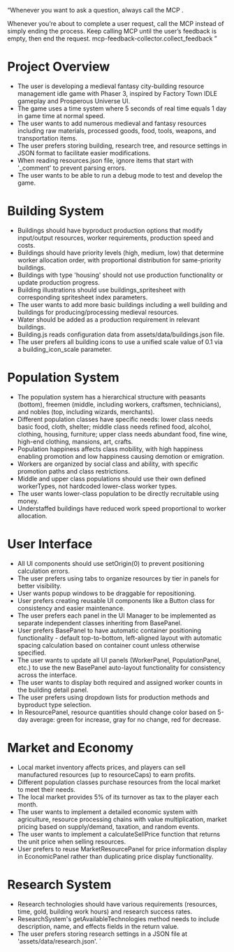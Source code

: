 “Whenever you want to ask a question, always call the MCP .

Whenever you’re about to complete a user request, call the MCP instead of simply ending the process. Keep calling MCP until the user’s feedback is empty, then end the request. mcp-feedback-collector.collect_feedback ”



















# Project Overview
- The user is developing a medieval fantasy city-building resource management idle game with Phaser 3, inspired by Factory Town IDLE gameplay and Prosperous Universe UI.
- The game uses a time system where 5 seconds of real time equals 1 day in game time at normal speed.
- The user wants to add numerous medieval and fantasy resources including raw materials, processed goods, food, tools, weapons, and transportation items.
- The user prefers storing building, research tree, and resource settings in JSON format to facilitate easier modifications.
- When reading resources.json file, ignore items that start with '_comment' to prevent parsing errors.
- The user wants to be able to run a debug mode to test and develop the game.

# Building System
- Buildings should have byproduct production options that modify input/output resources, worker requirements, production speed and costs.
- Buildings should have priority levels (high, medium, low) that determine worker allocation order, with proportional distribution for same-priority buildings.
- Buildings with type 'housing' should not use production functionality or update production progress.
- Building illustrations should use buildings_spritesheet with corresponding spritesheet index parameters.
- The user wants to add more basic buildings including a well building and buildings for producing/processing medieval resources.
- Water should be added as a production requirement in relevant buildings.
- Building.js reads configuration data from assets/data/buildings.json file.
- The user prefers all building icons to use a unified scale value of 0.1 via a building_icon_scale parameter.

# Population System
- The population system has a hierarchical structure with peasants (bottom), freemen (middle, including workers, craftsmen, technicians), and nobles (top, including wizards, merchants).
- Different population classes have specific needs: lower class needs basic food, cloth, shelter; middle class needs refined food, alcohol, clothing, housing, furniture; upper class needs abundant food, fine wine, high-end clothing, mansions, art, crafts.
- Population happiness affects class mobility, with high happiness enabling promotion and low happiness causing demotion or emigration.
- Workers are organized by social class and ability, with specific promotion paths and class restrictions.
- Middle and upper class populations should use their own defined workerTypes, not hardcoded lower-class worker types.
- The user wants lower-class population to be directly recruitable using money.
- Understaffed buildings have reduced work speed proportional to worker allocation.

# User Interface
- All UI components should use setOrigin(0) to prevent positioning calculation errors.
- The user prefers using tabs to organize resources by tier in panels for better visibility.
- User wants popup windows to be draggable for repositioning.
- User prefers creating reusable UI components like a Button class for consistency and easier maintenance.
- The user prefers each panel in the UI Manager to be implemented as separate independent classes inheriting from BasePanel.
- User prefers BasePanel to have automatic container positioning functionality - default top-to-bottom, left-aligned layout with automatic spacing calculation based on container count unless otherwise specified.
- The user wants to update all UI panels (WorkerPanel, PopulationPanel, etc.) to use the new BasePanel auto-layout functionality for consistency across the interface.
- The user wants to display both required and assigned worker counts in the building detail panel.
- The user prefers using dropdown lists for production methods and byproduct type selection.
- In ResourcePanel, resource quantities should change color based on 5-day average: green for increase, gray for no change, red for decrease.

# Market and Economy
- Local market inventory affects prices, and players can sell manufactured resources (up to resourceCaps) to earn profits.
- Different population classes purchase resources from the local market to meet their needs.
- The local market provides 5% of its turnover as tax to the player each month.
- The user wants to implement a detailed economic system with agriculture, resource processing chains with value multiplication, market pricing based on supply/demand, taxation, and random events.
- The user wants to implement a calculateSellPrice function that returns the unit price when selling resources.
- User prefers to reuse MarketResourcePanel for price information display in EconomicPanel rather than duplicating price display functionality.

# Research System
- Research technologies should have various requirements (resources, time, gold, building work hours) and research success rates.
- ResearchSystem's getAvailableTechnologies method needs to include description, name, and effects fields in the return value.
- The user prefers storing research settings in a JSON file at 'assets/data/research.json'.
`
